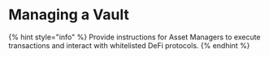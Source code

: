 # Managing a Vault

{% hint style="info" %}
Provide instructions for Asset Managers to execute transactions and interact with whitelisted DeFi protocols.
{% endhint %}
